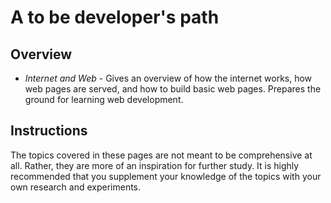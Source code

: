 # A to be developer's path

## Overview

* _Internet and Web_ - Gives an overview of how the internet works, how web pages are served, and how to build basic web pages. Prepares the ground for learning web development.

## Instructions

The topics covered in these pages are not meant to be comprehensive at all. Rather, they are more of an inspiration for further study. It is highly recommended that you supplement your knowledge of the topics with your own research and experiments.
